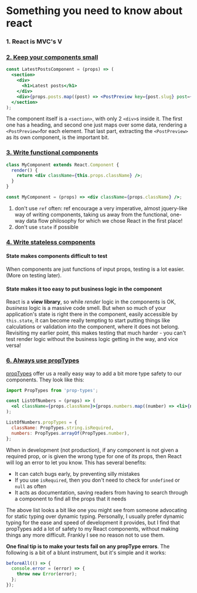 # Something you need to know about react

### 1. React is MVC's V

### [2. Keep your components small](https://camjackson.net/post/9-things-every-reactjs-beginner-should-know#keep-your-components-small)

```jsx
const LatestPostsComponent = (props) => (
  <section>
    <div>
      <h1>Latest posts</h1>
    </div>
    <div>{props.posts.map((post) => <PostPreview key={post.slug} post={post} />)}</div>
  </section>
);
```

The component itself is a `<section>`, with only 2 `<div>`s inside it. The first one has a heading, and second one just maps over some data, rendering a `<PostPreview>`for each element. That last part, extracting the `<PostPreview>` as its own component, is the important bit.

### [3. Write functional components](https://camjackson.net/post/9-things-every-reactjs-beginner-should-know#write-functional-components)

```jsx
class MyComponent extends React.Component {
  render() {
    return <div className={this.props.className} />;
  }
}
```

```jsx
const MyComponent = (props) => <div className={props.className} />;
```

1.  don't use `ref` often: ref encourage a very imperative, almost jquery-like way of writing components, taking us away from the functional, one-way data flow philosophy for which we chose React in the first place!
1.  don't use `state` if possible

### [4. Write stateless components](https://camjackson.net/post/9-things-every-reactjs-beginner-should-know#write-stateless-components)

#### State makes components difficult to test

When components are just functions of input props, testing is a lot easier. (More on testing later).

#### State makes it too easy to put business logic in the component

React is a **view library**, so while _render_ logic in the components is OK, _business_ logic is a massive code smell. But when so much of your application's state is right there in the component, easily accessible by `this.state`, it can become really tempting to start putting things like calculations or validation into the component, where it does not belong. Revisiting my earlier point, this makes testing that much harder - you can't test render logic without the business logic getting in the way, and vice versa!

### [6. Always use propTypes](https://camjackson.net/post/9-things-every-reactjs-beginner-should-know#always-use-proptypes)

[propTypes](https://facebook.github.io/react/docs/reusable-components.html#prop-validation) offer us a really easy way to add a bit more type safety to our components. They look like this:

```jsx
import PropTypes from 'prop-types';

const ListOfNumbers = (props) => (
  <ol className={props.className}>{props.numbers.map((number) => <li>{number}</li>)}</ol>
);

ListOfNumbers.propTypes = {
  className: PropTypes.string.isRequired,
  numbers: PropTypes.arrayOf(PropTypes.number),
};
```

When in development (not production), if any component is not given a required prop, or is given the wrong type for one of its props, then React will log an error to let you know. This has several benefits:

* It can catch bugs early, by preventing silly mistakes
* If you use `isRequired`, then you don't need to check for `undefined` or `null` as often
* It acts as documentation, saving readers from having to search through a component to find all the props that it needs

The above list looks a bit like one you might see from someone advocating for static typing over dynamic typing. Personally, I usually prefer dynamic typing for the ease and speed of development it provides, but I find that propTypes add a lot of safety to my React components, without making things any more difficult. Frankly I see no reason not to use them.

**One final tip is to make your tests fail on any propType errors**. The following is a bit of a blunt instrument, but it's simple and it works:

```jsx
beforeAll(() => {
  console.error = (error) => {
    throw new Error(error);
  };
});
```
